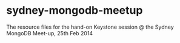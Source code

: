 sydney-mongodb-meetup
=====================

The resource files for the hand-on Keystone session @ the Sydney MongoDB Meet-up, 25th Feb 2014

